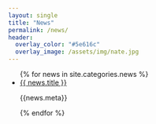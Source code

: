 ```yaml
---
layout: single
title: "News"
permalink: /news/
header:
  overlay_color: "#5e616c"
  overlay_image: /assets/img/nate.jpg
---
```

<ul>
  {% for news in site.categories.news %}
    <li>
      <a href="{{ news.url }}">{{ news.title }}</a>
      <p>{{news.meta}}</p>
    </li>
  {% endfor %}
</ul>
